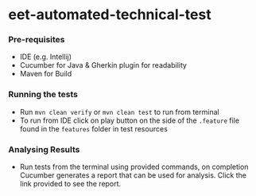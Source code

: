 # eet-automated-technical-test

### Pre-requisites 
- IDE (e.g. Intellij)
- Cucumber for Java & Gherkin plugin for readability
- Maven for Build

### Running the tests
- Run `mvn clean verify` or `mvn clean test` to run from terminal 
- To run from IDE click on play button on the side of the `.feature` file found in the `features` folder in test resources 

### Analysing Results
- Run tests from the terminal using provided commands, on completion Cucumber generates a report that can be used for analysis. Click the link provided to see the report.